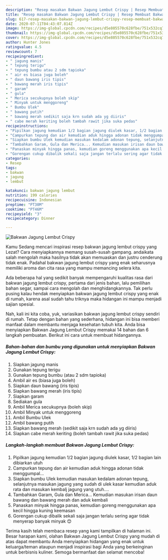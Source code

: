 ```yaml
---
description: "Resep masakan Bakwan Jagung Lembut Crispy | Resep Membuat Bakwan Jagung Lembut Crispy Yang Bikin Ngiler"
title: "Resep masakan Bakwan Jagung Lembut Crispy | Resep Membuat Bakwan Jagung Lembut Crispy Yang Bikin Ngiler"
slug: 617-resep-masakan-bakwan-jagung-lembut-crispy-resep-membuat-bakwan-jagung-lembut-crispy-yang-bikin-ngiler
date: 2020-07-11T04:43:07.814Z
image: https://img-global.cpcdn.com/recipes/d5e805570c628fbe/751x532cq70/bakwan-jagung-lembut-crispy-foto-resep-utama.jpg
thumbnail: https://img-global.cpcdn.com/recipes/d5e805570c628fbe/751x532cq70/bakwan-jagung-lembut-crispy-foto-resep-utama.jpg
cover: https://img-global.cpcdn.com/recipes/d5e805570c628fbe/751x532cq70/bakwan-jagung-lembut-crispy-foto-resep-utama.jpg
author: Hunter Jones
ratingvalue: 4.5
reviewcount: 7
recipeingredient:
- " jagung manis"
- " tepung terigu"
- " tepung bumbu atau 2 sdm tapioka"
- " air es biasa juga boleh"
- " daun bawang iris tipis"
- " bawang merah iris tipis"
- " garam"
- " gula"
- " Merica secukupnya boleh skip"
- " Minyak untuk menggoreng"
- " Bumbu Ulek"
- " bawang putih"
- " bawang merah sedikit saja krn sudah ada yg diiris"
- " cabe merah keriting boleh tambah rawit jika suka pedas"
recipeinstructions:
- "Pipilkan jagung kemudian 1/2 bagian jagung diulek kasar, 1/2 bagian lain dibiarkan utuh"
- "Campurkan tepung dan air kemudian aduk hingga adonan tidak menggumpal..."
- "Siapkan bumbu Ulek kemudian masukan kedalam adonan tepung, selanjutnya masukan jagung yang sudah di ulek kasar kemudian aduk rata dan masukan kembalj jagung yang utuh...."
- "Tambahkan Garam, Gula dan Merica... Kemudian masukan irisan daun bawang dan bawang merah dan aduk kembali"
- "Panaskan minyak hingga panas, kemudian goreng menggunakan apa kecil hingga kuning keemasan"
- "Gorengan cukup dibalik sekali saja jangan terlalu sering agar tidak menyerap banyak minyak 😊"
categories:
- Resep
tags:
- bakwan
- jagung
- lembut

katakunci: bakwan jagung lembut 
nutrition: 199 calories
recipecuisine: Indonesian
preptime: "PT30M"
cooktime: "PT46M"
recipeyield: "3"
recipecategory: Dinner

---
```



![Bakwan Jagung Lembut Crispy](https://img-global.cpcdn.com/recipes/d5e805570c628fbe/751x532cq70/bakwan-jagung-lembut-crispy-foto-resep-utama.jpg)

Kamu Sedang mencari inspirasi resep bakwan jagung lembut crispy yang Lezat? Cara menyiapkannya memang susah-susah gampang. andaikata salah mengolah maka hasilnya tidak akan memuaskan dan justru cenderung tidak enak. Padahal bakwan jagung lembut crispy yang enak seharusnya memiliki aroma dan cita rasa yang mampu memancing selera kita.

Ada beberapa hal yang sedikit banyak mempengaruhi kualitas rasa dari bakwan jagung lembut crispy, pertama dari jenis bahan, lalu pemilihan bahan segar, sampai cara mengolah dan menghidangkannya. Tak perlu pusing kalau hendak menyiapkan bakwan jagung lembut crispy yang enak di rumah, karena asal sudah tahu triknya maka hidangan ini mampu menjadi sajian spesial.




Nah, kali ini kita coba, yuk, variasikan bakwan jagung lembut crispy sendiri di rumah. Tetap dengan bahan yang sederhana, hidangan ini bisa memberi manfaat dalam membantu menjaga kesehatan tubuh kita. Anda bisa menyiapkan Bakwan Jagung Lembut Crispy memakai 14 bahan dan 6 langkah pembuatan. Berikut ini cara untuk membuat hidangannya.

<!--inarticleads1-->

##### Bahan-bahan dan bumbu yang digunakan untuk menyiapkan Bakwan Jagung Lembut Crispy:

1. Siapkan  jagung manis
1. Gunakan  tepung terigu
1. Gunakan  tepung bumbu (atau 2 sdm tapioka)
1. Ambil  air es (biasa juga boleh)
1. Siapkan  daun bawang (iris tipis)
1. Siapkan  bawang merah (iris tipis)
1. Siapkan  garam
1. Sediakan  gula
1. Ambil  Merica secukupnya (boleh skip)
1. Ambil  Minyak untuk menggoreng
1. Ambil  Bumbu Ulek
1. Ambil  bawang putih
1. Siapkan  bawang merah (sedikit saja krn sudah ada yg diiris)
1. Siapkan  cabe merah keriting (boleh tambah rawit jika suka pedas)




<!--inarticleads2-->

##### Langkah-langkah membuat Bakwan Jagung Lembut Crispy:

1. Pipilkan jagung kemudian 1/2 bagian jagung diulek kasar, 1/2 bagian lain dibiarkan utuh
1. Campurkan tepung dan air kemudian aduk hingga adonan tidak menggumpal...
1. Siapkan bumbu Ulek kemudian masukan kedalam adonan tepung, selanjutnya masukan jagung yang sudah di ulek kasar kemudian aduk rata dan masukan kembalj jagung yang utuh....
1. Tambahkan Garam, Gula dan Merica... Kemudian masukan irisan daun bawang dan bawang merah dan aduk kembali
1. Panaskan minyak hingga panas, kemudian goreng menggunakan apa kecil hingga kuning keemasan
1. Gorengan cukup dibalik sekali saja jangan terlalu sering agar tidak menyerap banyak minyak 😊




Terima kasih telah membaca resep yang kami tampilkan di halaman ini. Besar harapan kami, olahan Bakwan Jagung Lembut Crispy yang mudah di atas dapat membantu Anda menyiapkan hidangan yang enak untuk keluarga/teman ataupun menjadi inspirasi bagi Anda yang berkeinginan untuk berbisnis kuliner. Semoga bermanfaat dan selamat mencoba!
